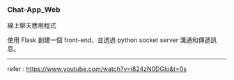### Chat-App_Web
線上聊天應用程式

使用 Flask 創建一個 front-end，並透過 python socket server 溝通和傳遞訊息。

-----------
refer : https://www.youtube.com/watch?v=i824zN0DGIo&t=0s
